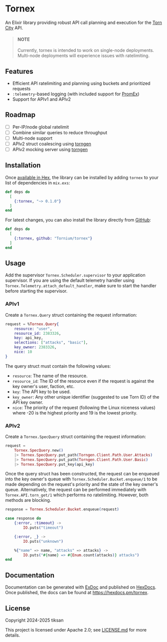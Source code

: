 # Tornex
An Elixir library providing robust API call planning and execution for the [Torn City](https://torn.com) API.

> #### NOTE
> Currently, tornex is intended to work on single-node deployments. Multi-node deployments will experience issues with ratelimiting.

## Features
- Efficient API ratelimiting and planning using buckets and prioritized requests
- `:telemetry`-based logging (with included support for [PromEx](https://hex.pm/packages/prom_ex))
- Support for APIv1 and APIv2

## Roadmap
- [ ] Per-IP/node global ratelimit
- [ ] Combine similar queries to reduce throughput
- [ ] Multi-node support
- [ ] APIv2 struct coalescing using [torngen](https://github.com/Tornium/torngen)
- [ ] APIv2 mocking server using [torngen](https://github.com/Tornium/torngen)

## Installation
Once [available in Hex](https://hex.pm/docs/publish), the library can be installed
by adding `tornex` to your list of dependencies in `mix.exs`:

```elixir
def deps do
  [
    {:tornex, "~> 0.1.0"}
  ]
end
```

For latest changes, you can also install the library directly from [GitHub](https://github.com/Tornium/tornex):

```elixir
def deps do
  [
    {:tornex, github: "Tornium/tornex"}
  ]
end
```

## Usage
Add the supervisor `Tornex.Scheduler.supervisor` to your application supervisor. If you are using the default telemetry handler using `Tornex.Telemetry.attach_default_handler`, make sure to start the handler before starting the supervisor.

<!-- tabs-open -->
### APIv1
Create a `Tornex.Query` struct containing the request information:
```elixir
request = %Tornex.Query{
    resource: "user",
    resource_id: 2383326,
    key: api_key,
    selections: ["attacks", "basic"],
    key_owner: 2383326,
    nice: 10
}
```

The query struct must contain the following values:
- `resource`: The name of the resource.
- `resource_id`: The ID of the resource even if the request is against the key owner's user, faction, etc.
- `key`: The API key to be used.
- `key_owner`: Any other unique identifier (suggested to use Torn ID) of the API key owner.
- `nice`: The priority of the request (following the Linux niceness values) where -20 is the highest priority and 19 is the lowest priority.

### APIv2
Create a `Tornex.SpecQuery` struct containing the request information:
```elixir
request =
    Tornex.SpecQuery.new()
    |> Tornex.SpecQuery.put_path(Torngen.Client.Path.User.Attacks)
    |> Tornex.SpecQuery.put_path(Torngen.Client.Path.User.Basic)
    |> Tornex.SpecQuery.put_key(api_key)
```
<!-- tabs-close -->

Once the query struct has been constructed, the request can be enqueued into the key owner's queue with `Tornex.Scheduler.Bucket.enqueue/1` to be made depending on the request's priority and the state of the key owner's queue. Alternatively, the request can be performed immediately with `Tornex.API.torn_get/1` which performs no ratelimiting. However, both methods are blocking.

```elixir
response = Tornex.Scheduler.Bucket.enqueue(request)

case response do
    {:error, :timeout} ->
        IO.puts("timeout")

    {:error, _} ->
        IO.puts("unknown")

    %{"name" => name, "attacks" => attacks} ->
        IO.puts("#{name} => #{Enum.count(attacks)} attacks")
end
```

## Documentation
Documentation can be generated with [ExDoc](https://github.com/elixir-lang/ex_doc) and published on [HexDocs](https://hexdocs.pm). Once published, the docs can be found at <https://hexdocs.pm/tornex>.

## License
Copyright 2024-2025 tiksan

This project is licensed under Apache 2.0; see [LICENSE.md](LICENSE.md) for more details.
